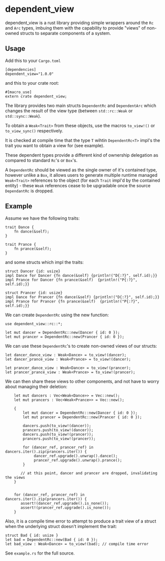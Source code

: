 # dependent_view
dependent_view is a rust library providing simple wrappers around the `Rc` and `Arc` types, imbuing them with the capability to provide "views" of non-owned structs to separate components of a system. 

## Usage
Add this to your `Cargo.toml`
```
[dependencies]
dependent_view="1.0.0"
```
and this to your crate root:
```
#[macro_use]
extern crate dependent_view;
```

The library provides two main structs `DependentRc` and `DependentArc` which changes the result of the view type (between `std::rc::Weak` or `std::sync::Weak`).

To obtain a `Weak<Trait>` from these objects, use the macros `to_view!()` or `to_view_sync()` respectively.

It is checked at compile time that the type `T` wihtin `DependentRc<T>` impl's the trait you want to obtain a view for (see example).

These dependent types provide a different kind of ownership delegation as compared to standard `Rc`'s or `Box`'s.

A `DependentRc` should be viewed as the single owner of it's contained type, however unlike a `Box`, it allows users to generate multiple runtime managed `Weak<Trait>` references to the object (for each `Trait` impl'd by the contained entity) - these `Weak` references cease to be upgradable once the source `DependantRc` is dropped.


## Example
Assume we have the following traits:
```
trait Dance {
    fn dance(&self);
}

trait Prance {
    fn prance(&self);
}
```
and some structs which impl the traits:
```
struct Dancer {id: usize}
impl Dance for Dancer {fn dance(&self) {println!("D{:?}", self.id);}}
impl Prance for Dancer {fn prance(&self)  {println!("P{:?}", self.id);}}

struct Prancer {id: usize}
impl Dance for Prancer {fn dance(&self) {println!("D{:?}", self.id);}}
impl Prance for Prancer {fn prance(&self)  {println!("P{:?}", self.id);}}
```
We can create `DependentRc` using the new function:
```
use dependent_view::rc::*;

let mut dancer = DependentRc::new(Dancer { id: 0 });
let mut prancer = DependentRc::new(Prancer { id: 0 });
```

We can use these `DependentRc`'s to create non-owned views of our structs:

```
let dancer_dance_view : Weak<Dance> = to_view!(dancer);
let dancer_prance_view : Weak<Prance> = to_view!(dancer);

let prancer_dance_view : Weak<Dance> = to_view!(prancer);
let prancer_prance_view : Weak<Prance> = to_view!(prancer);
```

We can then share these views to other components, and not have to worry about managing their deletion:
```
    let mut dancers : Vec<Weak<Dance>> = Vec::new();
    let mut prancers : Vec<Weak<Prance>> = Vec::new();

    {
        let mut dancer = DependentRc::new(Dancer { id: 0 });
        let mut prancer = DependentRc::new(Prancer { id: 0 });

        dancers.push(to_view!(dancer));
        prancers.push(to_view!(dancer));
        dancers.push(to_view!(prancer));
        prancers.push(to_view!(prancer));

        for (dancer_ref, prancer_ref) in dancers.iter().zip(prancers.iter()) {
             dancer_ref.upgrade().unwrap().dance(); 
             prancer_ref.upgrade().unwrap().prance(); 
        }

       // at this point, dancer and prancer are dropped, invalidating the views
    }


    for (dancer_ref, prancer_ref) in dancers.iter().zip(prancers.iter()) {
       assert!(dancer_ref.upgrade().is_none());
       assert!(prancer_ref.upgrade().is_none());
    }
```
Also, it is a compile time error to attempt to produce a trait view of a struct when the underlying struct doesn't implement the trait:
```
struct Bad { id: usize }
let bad = DependentRc::new(Bad { id: 0 });
let bad_view : Weak<Dance> = to_view!(bad); // compile time error
```
See `example.rs` for the full source.

